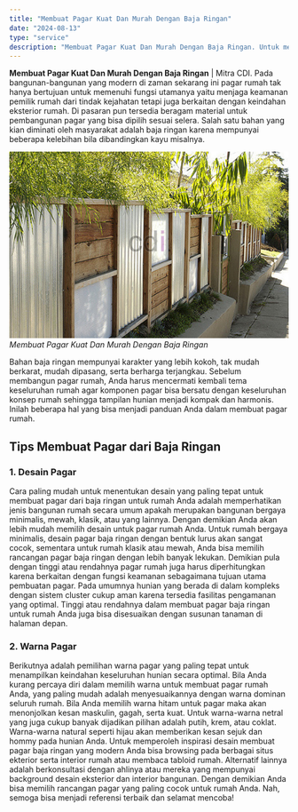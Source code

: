```yaml
---
title: "Membuat Pagar Kuat Dan Murah Dengan Baja Ringan"
date: "2024-08-13"
type: "service"
description: "Membuat Pagar Kuat Dan Murah Dengan Baja Ringan. Untuk memperoleh inspirasi desain membuat pagar baja ringan yang modern Anda bisa browsing pada berbagai sit..."
---
```


**Membuat Pagar Kuat Dan Murah Dengan Baja Ringan** | Mitra CDI. Pada bangunan-bangunan yang modern di zaman sekarang ini pagar rumah tak hanya bertujuan untuk memenuhi fungsi utamanya yaitu menjaga keamanan pemilik rumah dari tindak kejahatan tetapi juga berkaitan dengan keindahan eksterior rumah. Di pasaran pun tersedia beragam material untuk pembangunan pagar yang bisa dipilih sesuai selera. Salah satu bahan yang kian diminati oleh masyarakat adalah baja ringan karena mempunyai beberapa kelebihan bila dibandingkan kayu misalnya.

![Membuat Pagar Kuat Dan Murah Dengan Baja Ringan](/images/blog/pagar-baja-ringan.jpg)
*Membuat Pagar Kuat Dan Murah Dengan Baja Ringan*

Bahan baja ringan mempunyai karakter yang lebih kokoh, tak mudah berkarat, mudah dipasang, serta berharga terjangkau. Sebelum membangun pagar rumah, Anda harus mencermati kembali tema keseluruhan rumah agar komponen pagar bisa bersatu dengan keseluruhan konsep rumah sehingga tampilan hunian menjadi kompak dan harmonis. Inilah beberapa hal yang bisa menjadi panduan Anda dalam membuat pagar rumah.

 ## Tips Membuat Pagar dari Baja Ringan
    
### 1\. Desain Pagar
Cara paling mudah untuk menentukan desain yang paling tepat untuk membuat pagar dari baja ringan untuk rumah Anda adalah memperhatikan jenis bangunan rumah secara umum apakah merupakan bangunan bergaya minimalis, mewah, klasik, atau yang lainnya. Dengan demikian Anda akan lebih mudah memilih desain untuk pagar rumah Anda. Untuk rumah bergaya minimalis, desain pagar baja ringan dengan bentuk lurus akan sangat cocok, sementara untuk rumah klasik atau mewah, Anda bisa memilih rancangan pagar baja ringan dengan lebih banyak lekukan.
Demikian pula dengan tinggi atau rendahnya pagar rumah juga harus diperhitungkan karena berkaitan dengan fungsi keamanan sebagaimana tujuan utama pembuatan pagar. Pada umumnya hunian yang berada di dalam kompleks dengan sistem cluster cukup aman karena tersedia fasilitas pengamanan yang optimal. Tinggi atau rendahnya dalam membuat pagar baja ringan untuk rumah Anda juga bisa disesuaikan dengan susunan tanaman di halaman depan.
### 2\. Warna Pagar
Berikutnya adalah pemilihan warna pagar yang paling tepat untuk menampilkan keindahan keseluruhan hunian secara optimal. Bila Anda kurang percaya diri dalam memilih warna untuk membuat pagar rumah Anda, yang paling mudah adalah menyesuaikannya dengan warna dominan seluruh rumah. Bila Anda memilih warna hitam untuk pagar maka akan menonjolkan kesan maskulin, gagah, serta kuat. Untuk warna-warna netral yang juga cukup banyak dijadikan pilihan adalah putih, krem, atau coklat. Warna-warna natural seperti hijau akan memberikan kesan sejuk dan hommy pada hunian Anda.
Untuk memperoleh inspirasi desain membuat pagar baja ringan yang modern Anda bisa browsing pada berbagai situs ekterior serta interior rumah atau membaca tabloid rumah. Alternatif lainnya adalah berkonsultasi dengan ahlinya atau mereka yang mempunyai background desain eksterior dan interior bangunan. Dengan demikian Anda bisa memilih rancangan pagar yang paling cocok untuk rumah Anda. Nah, semoga bisa menjadi referensi terbaik dan selamat mencoba!

